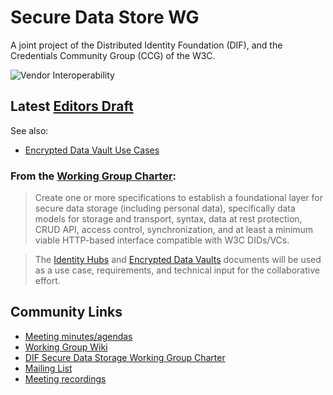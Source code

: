 # Secure Data Store WG

A joint project of the Distributed Identity Foundation (DIF), and the Credentials 
Community Group (CCG) of the W3C.

![Vendor Interoperability](https://github.com/decentralized-identity/confidential-storage/workflows/Vendor%20Interoperability/badge.svg)

## Latest [Editors Draft](https://identity.foundation/confidential-storage/)

See also:

* [Encrypted Data Vault Use Cases](https://github.com/decentralized-identity/edv-use-cases)

### From the [Working Group Charter](https://drive.google.com/file/d/1vf2CsD9QZstzrd6CJ4WFVHw0WKwwNLHf/view):

> Create one or more specifications to establish a foundational layer 
> for secure data storage (including personal data), specifically
> data models for storage and transport, syntax, data at rest 
> protection, CRUD API, access control, synchronization, and at least a
> minimum viable HTTP-based interface compatible with W3C DIDs/VCs.

> The [Identity Hubs](https://github.com/decentralized-identity/identity-hub) and 
> [Encrypted Data Vaults](https://github.com/digitalbazaar/encrypted-data-vaults) 
> documents will be used as a use case, requirements, and technical input for the
> collaborative effort.

## Community Links

- [Meeting minutes/agendas](https://github.com/decentralized-identity/confidential-storage/blob/master/agenda.md)
- [Working Group Wiki](https://dif.groups.io/g/sds-wg/wiki)
- [DIF Secure Data Storage Working Group Charter](https://drive.google.com/file/d/1vf2CsD9QZstzrd6CJ4WFVHw0WKwwNLHf/view)
- [Mailing List](https://dif.groups.io/g/sds-wg/wiki/home)
- [Meeting recordings](https://docs.google.com/spreadsheets/d/1wgccmMvIImx30qVE9GhRKWWv3vmL2ZyUauuKx3IfRmA/edit#gid=85275820)

